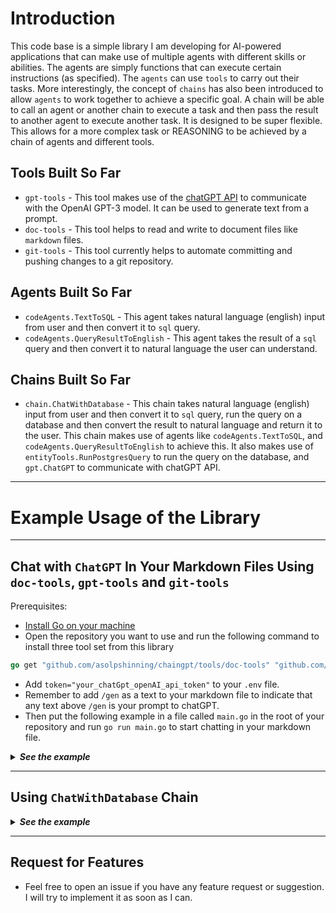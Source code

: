 # Introduction

This code base is a simple library I am developing for AI-powered applications that can make use of multiple agents with different skills or abilities. The agents are simply functions that can execute certain instructions (as specified). The `agents` can use `tools` to carry out their tasks. More interestingly, the concept of `chains` has also been introduced to allow `agents` to work together to achieve a specific goal. A chain will be able to call an agent or another chain to execute a task and then pass the result to another agent to execute another task. It is designed to be super flexible. This allows for a more complex task or REASONING to be achieved by a chain of agents and different tools.


## Tools Built So Far
- `gpt-tools` - This tool makes use of the [chatGPT API](https://chatgpt.com/) to communicate with the OpenAI GPT-3 model. It can be used to generate text from a prompt.
- `doc-tools` - This tool helps to read and write to document files like `markdown` files.
- `git-tools` - This tool currently helps to automate committing and pushing changes to a git repository.

## Agents Built So Far
- `codeAgents.TextToSQL` - This agent takes natural language (english) input from user and then convert it to `sql` query.
- `codeAgents.QueryResultToEnglish` - This agent takes the result of a `sql` query and then convert it to natural language the user can understand.

## Chains Built So Far
- `chain.ChatWithDatabase` - This chain takes natural language (english) input from user and then convert it to `sql` query, run the query on a database and then convert the result to natural language and return it to the user. This chain makes use of agents like `codeAgents.TextToSQL`, and `codeAgents.QueryResultToEnglish` to achieve this. It also makes use of `entityTools.RunPostgresQuery` to run the query on the database, and `gpt.ChatGPT` to communicate with chatGPT API.

***
# Example Usage of the Library
***

## Chat with `ChatGPT` In Your Markdown Files Using `doc-tools`, `gpt-tools` and `git-tools`
Prerequisites:
- [Install Go on your machine](https://golang.org/doc/install)
- Open the repository you want to use and run the following command to install three tool set from this library
```go
go get "github.com/asolpshinning/chaingpt/tools/doc-tools" "github.com/asolpshinning/chaingpt/tools/git-tools" "github.com/asolpshinning/chaingpt/tools/gpt-tools"

```
-  Add `token="your_chatGpt_openAI_api_token"` to your `.env` file.
- Remember to add `/gen` as a text to your markdown file to indicate that any text above `/gen` is your prompt to chatGPT.
- Then put the following example in a file called `main.go` in the root of your repository and run `go run main.go` to start chatting in your markdown file.

<details>
<summary><b><i>See the example</i></b></summary>

```go
package main

import (
	doc "github.com/asolpshinning/chaingpt/tools/doc-tools"
	git "github.com/asolpshinning/chaingpt/tools/git-tools"
	gpt "github.com/asolpshinning/chaingpt/tools/gpt-tools"
)

// your git folder path (example below is for Windows OS)
var folderPath = "C:\\Users\\asolp\\OneDrive\\Documents\\Coding\\chaingpt"

// your markdown file path (where you are doing your chatting)
var fileName = "test/chat.md"

// time interval for git auto commit and push
var timeInterval = 300 //seconds

func main() {
	// this autocommits and pushes your changes to github (comment it out if you do not want this)
	go git.GitAutoCommitPush(folderPath, timeInterval)
	// this gets the prompt from your markdown file
	prompt, _ := doc.CopyAboveText(fileName)
	// this sends the prompt to chatGPT and gets the response
	chatGPTResponse, _ := gpt.ChatGPT(prompt)
	// this inserts the response from chatGPT into your markdown file
	doc.InsertChatResponse(fileName, chatGPTResponse)
}
```

</details>

***

## Using `ChatWithDatabase` Chain
<details>
<summary><b><i>See the example</i></b></summary>

```go
package main

import (
	"fmt"
	"log"

	"github.com/asolpshinning/chaingpt/chains"
	"github.com/asolpshinning/chaingpt/entity"
)

func main() {
	// create a user agent
	userAgent := &entity.Agent{
		Name: "User",
	}

	// create a user prompt
	userPrompt := "I want to know how many new messages I have on Friday and Sunday."

	// create user agent's input or prompt to the chain
	userInput := &entity.AgentResponse{
		Input:        "",
		Output:       userPrompt,
		Satisfactory: true,
	}

	// create the tool the chain will use
	tool := &entity.Tool{
		Name:  "QueryDatabase",
		Value: "postgres",
	}

	postgresTools := []*entity.Tool{tool}

	// let the user agent call the ChatWithDatabase chain
	res, err := chains.ChatWithDatabase(userAgent, userInput, postgresTools)
	if err != nil {
		log.Println(err)
	}
	fmt.Println("response: " + res.Response)
}
```
## .env example to run the example code above
```bash
token="your_chatGpt_openAI_api_token"
```
</details>

***

## Request for Features
- Feel free to open an issue if you have any feature request or suggestion. I will try to implement it as soon as I can.